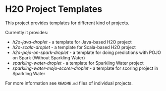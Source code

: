 H2O Project Templates
=====================

This project provides templates for different
kind of projects.

Currently it provides:
  * _h2o-java-droplet_ - a template for Java-based H2O project
  * _h2o-scala-droplet_ - a template for Scala-based H2O project
  * _h2o-pojo-on-spark-droplet_ - a template for doing predictions with POJO on Spark (Without Sparkling Water)
  * _sparkling-water-droplet_ - a template for Sparkling Water project
  * _sparkling-water-mojo-scorer-droplet_ - a template for scoring project in Sparkling Water


For more information see `README.md` files of individual projects.

